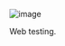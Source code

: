
![image](https://github.com/user-attachments/assets/25c280b1-8336-4ffa-a00e-20b709997f2a)

Web testing.
